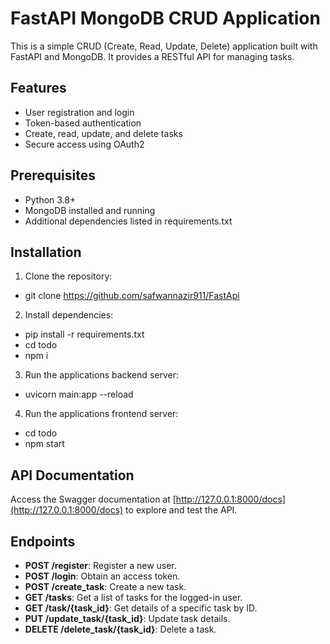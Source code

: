 # FastAPI MongoDB CRUD Application

This is a simple CRUD (Create, Read, Update, Delete) application built with FastAPI and MongoDB. It provides a RESTful API for managing tasks.

## Features

- User registration and login
- Token-based authentication
- Create, read, update, and delete tasks
- Secure access using OAuth2

## Prerequisites

- Python 3.8+
- MongoDB installed and running
- Additional dependencies listed in requirements.txt

## Installation

1. Clone the repository:

- git clone https://github.com/safwannazir911/FastApi
    
2. Install dependencies:

- pip install -r requirements.txt
- cd todo
- npm i

3. Run the applications backend server:

- uvicorn main:app --reload

4. Run the applications frontend server:

- cd todo
- npm start

## API Documentation

Access the Swagger documentation at [http://127.0.0.1:8000/docs](http://127.0.0.1:8000/docs) to explore and test the API.

## Endpoints

- **POST /register**: Register a new user.
- **POST /login**: Obtain an access token.
- **POST /create_task**: Create a new task.
- **GET /tasks**: Get a list of tasks for the logged-in user.
- **GET /task/{task_id}**: Get details of a specific task by ID.
- **PUT /update_task/{task_id}**: Update task details.
- **DELETE /delete_task/{task_id}**: Delete a task.



